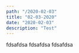 ```yaml
---
path: "/2020-02-03"
title: "02-03-2020"
date: "2020-02-03"
description: "Test"
---
```


fdsafdsa
fdsafdsa
fdsafdsa
